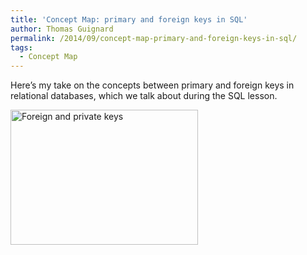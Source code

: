 ```yaml
---
title: 'Concept Map: primary and foreign keys in SQL'
author: Thomas Guignard
permalink: /2014/09/concept-map-primary-and-foreign-keys-in-sql/
tags:
  - Concept Map
---
```

Here&#8217;s my take on the concepts between primary and foreign keys in relational databases, which we talk about during the SQL lesson.

[<img class="size-medium wp-image-8653 alignnone" alt="Foreign and private keys" src="http://teaching.software-carpentry.org/wp-content/uploads/2014/09/sc-conceptmap-300x216.png" width="300" height="216" />][1]

 [1]: http://teaching.software-carpentry.org/wp-content/uploads/2014/09/sc-conceptmap.png
